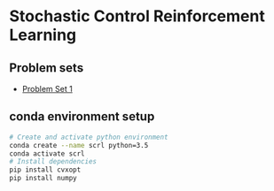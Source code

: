 # Stochastic Control Reinforcement Learning

## Problem sets
- [Problem Set 1](https://github.com/jgkim2020/SCRL-spring2020/tree/master/PS1)

## conda environment setup

```bash
# Create and activate python environment
conda create --name scrl python=3.5 
conda activate scrl
# Install dependencies
pip install cvxopt
pip install numpy
```